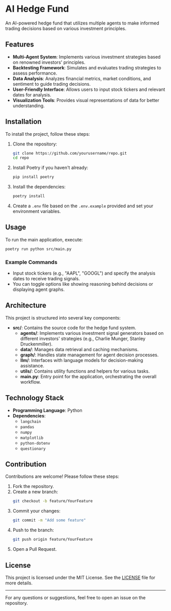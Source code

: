 # AI Hedge Fund

An AI-powered hedge fund that utilizes multiple agents to make informed trading decisions based on various investment principles.

## Features

- **Multi-Agent System**: Implements various investment strategies based on renowned investors' principles.
- **Backtesting Framework**: Simulates and evaluates trading strategies to assess performance.
- **Data Analysis**: Analyzes financial metrics, market conditions, and sentiment to guide trading decisions.
- **User-Friendly Interface**: Allows users to input stock tickers and relevant dates for analysis.
- **Visualization Tools**: Provides visual representations of data for better understanding.

## Installation

To install the project, follow these steps:

1. Clone the repository:
   ```bash
   git clone https://github.com/yourusername/repo.git
   cd repo
   ```

2. Install Poetry if you haven't already:
   ```bash
   pip install poetry
   ```

3. Install the dependencies:
   ```bash
   poetry install
   ```

4. Create a `.env` file based on the `.env.example` provided and set your environment variables.

## Usage

To run the main application, execute:
```bash
poetry run python src/main.py
```

### Example Commands
- Input stock tickers (e.g., "AAPL", "GOOGL") and specify the analysis dates to receive trading signals.
- You can toggle options like showing reasoning behind decisions or displaying agent graphs.

## Architecture

This project is structured into several key components:

- **src/**: Contains the source code for the hedge fund system.
  - **agents/**: Implements various investment signal generators based on different investors' strategies (e.g., Charlie Munger, Stanley Druckenmiller).
  - **data/**: Manages data retrieval and caching mechanisms.
  - **graph/**: Handles state management for agent decision processes.
  - **llm/**: Interfaces with language models for decision-making assistance.
  - **utils/**: Contains utility functions and helpers for various tasks.
  - **main.py**: Entry point for the application, orchestrating the overall workflow.
  
## Technology Stack

- **Programming Language**: Python
- **Dependencies**:
  - `langchain`
  - `pandas`
  - `numpy`
  - `matplotlib`
  - `python-dotenv`
  - `questionary`

## Contribution

Contributions are welcome! Please follow these steps:

1. Fork the repository.
2. Create a new branch:
   ```bash
   git checkout -b feature/YourFeature
   ```
3. Commit your changes:
   ```bash
   git commit -m "Add some feature"
   ```
4. Push to the branch:
   ```bash
   git push origin feature/YourFeature
   ```
5. Open a Pull Request.

## License

This project is licensed under the MIT License. See the [LICENSE](LICENSE) file for more details.

---

For any questions or suggestions, feel free to open an issue on the repository.